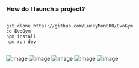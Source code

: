 ### How do I launch a project?
##
```shell
git clone https://github.com/LuckyMen000/EvoGym
cd EvoGym
npm install
npm run dev
```
##
![image](https://github.com/LuckyMen000/EvoGym/assets/107469663/faa783b6-e8f9-4d34-92d8-69bd13ad69d5)
![image](https://github.com/LuckyMen000/EvoGym/assets/107469663/56d0564b-24d8-464f-9543-22caee32b6c7)
![image](https://github.com/LuckyMen000/EvoGym/assets/107469663/3eb12708-d8d3-42a1-a88d-8fb3fa934343)
![image](https://github.com/LuckyMen000/EvoGym/assets/107469663/fffa0ffd-2fa4-48dc-b79e-d2e0503af516)
![image](https://github.com/LuckyMen000/EvoGym/assets/107469663/63525102-a77a-414e-8101-2d3b83a8c4c8)





